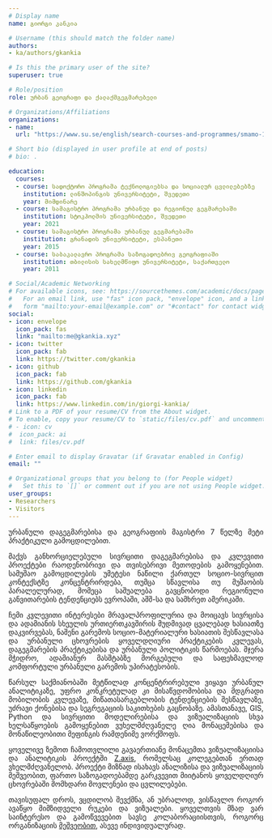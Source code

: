 ```yaml
---
# Display name
name: გიორგი კანკია

# Username (this should match the folder name)
authors:
- ka/authors/gkankia

# Is this the primary user of the site?
superuser: true

# Role/position
role: ურბან გეოგრაფი და ქალაქმგეგმარებელი

# Organizations/Affiliations
organizations:
- name: 
  url: "https://www.su.se/english/search-courses-and-programmes/smamo-1.411370"

# Short bio (displayed in user profile at end of posts)
# bio: .

education:
  courses:
  - course: სადოქტორო პროგრამა ტექნოლოგიებსა და სოციალურ ცვლილებებზე
    institution: ლინშოპინგის უნივერსიტეტი, შვედეთი
    year: მიმდინარე
  - course: სამაგისტრო პროგრამა ურბანულ და რეგიონულ გეგმარებაში
    institution: სტოკჰოლმის უნივერსიტეტი, შვედეთი
    year: 2021
  - course: სამაგისტრო პროგრამა ურბანულ გეგმარებაში
    institution: გრანადის უნივერსიტეტი, ესპანეთი
    year: 2015
  - course: საბაკალავრო პროგრამა საზოგადოებრივ გეოგრაფიაში
    institution: თბილისის სახელმწიფო უნივერსიტეტი, საქართველო
    year: 2011

# Social/Academic Networking
# For available icons, see: https://sourcethemes.com/academic/docs/page-builder/#icons
#   For an email link, use "fas" icon pack, "envelope" icon, and a link in the
#   form "mailto:your-email@example.com" or "#contact" for contact widget.
social:
- icon: envelope
  icon_pack: fas
  link: "mailto:me@gkankia.xyz"
- icon: twitter
  icon_pack: fab
  link: https://twitter.com/gkankia
- icon: github
  icon_pack: fab
  link: https://github.com/gkankia
- icon: linkedin
  icon_pack: fab
  link: https://www.linkedin.com/in/giorgi-kankia/
# Link to a PDF of your resume/CV from the About widget.
# To enable, copy your resume/CV to `static/files/cv.pdf` and uncomment the lines below.
# - icon: cv
#  icon_pack: ai
#  link: files/cv.pdf

# Enter email to display Gravatar (if Gravatar enabled in Config)
email: ""

# Organizational groups that you belong to (for People widget)
#   Set this to `[]` or comment out if you are not using People widget.
user_groups:
- Researchers
- Visitors
---
```

<p align="justify">
ურბანული დაგეგმარებისა და გეოგრაფიის მაგისტრი 7 წელზე მეტი პრაქტიკული გამოცდილებით.</p>
<p align="justify"> მაქვს განხორციელებული სივრცითი დაგეგმარებისა და კვლევითი პროექტები რაოდენობრივი და თვისებრივი მეთოდების გამოყენებით. სამუშაო გამოცდილების უმეტესი ნაწილი ქართულ სოციო-სივრცით კონტექსტზე კონცენტრირდება, თუმცა სწავლისა თუ მუშაობის პარალელურად, მომეცა საშუალება გავცნობოდი რეგიონული განვითარების ტენდენციებს ევროპაში, აშშ-სა და სამხრეთ ამერიკაში.</p> 
<p align="justify">ჩემი კვლევითი ინტერესები მრავალპროფილურია და მოიცავს სივრცისა და ადამიანის სხეულის ურთიერთკავშირის მუდმივად ცვალებად ხასიათზე დაკვირვებას, ნაშენი გარემოს სოციო-მატერიალური ხასიათის შესწავლასა და ურბანული ცხოვრების ყოველდღიური პრაქტიკების კვლევას, დაგეგმარების პრაქტიკებისა და ურბანული პოლიტიკის წარმოებას. მჯერა მჭიდრო, ადამიანურ მასშტაბზე მორგებული და საფეხმავლოდ კომფორტული ურბანული გარემოს უპირატესობის.</p>
<p align="justify"> წარსულ საქმიანობაში მეტწილად კონცენტრირებული ვიყავი ურბანულ ანალიტიკაზე, უფრო კონკრეტულად კი მისაწვდომობისა და მდგრადი მობილობის კვლევაზე, მიწათასარგებლობის ტენდენციების შესწავლაზე, უძრავი ქონებისა და სეგრეგაციის საკითხების გაცნობაზე. ამასთანავე, GIS, Python და სივრცითი მოდელირებისა და ვიზუალიზაციის სხვა ხელსაწყოების გამოყენებით ვუხელმძღვანელე ღია მონაცემებისა და მონაწილეობითი მეფინგის რამდენიმე ვორქშოფს.</p>
<p align="justify"> ყოველივე ზემოთ ჩამოთვლილი გავაერთიანე მონაცემთა ვიზუალიზაციისა და ანალიტიკის პროექტში <a href="https://zaxis.ge/en-giorgi">Z.axis</a>, რომელსაც კოლეგებთან ერთად ვხელმძღვანელობ. პროექტი მიზნად ისახავს ანალიზისა და ვიზუალიზაციის მეშვეობით, ფართო საზოგადოებამდე გარკვევით მიიტანოს ყოველდღიურ ცხოვრებაში მომხდარი მოვლენები და ცვლილებები.</p>
<p align="justify">თავისუფალ დროს, ვცდილობ შევქმნა, ან უბრალოდ, ვისწავლო როგორ ავაწყო მიმზიდველი რუკები და ვიზუალები. ყოველთვის მზად ვარ საინტერესო და გამოწვევებით სავსე კოლაბორაციისთვის, როგორც ორგანიზაციის <a href="mailto:giorgi@zaxis.ge">მეშვეობით</a>, ასევე ინდივიდუალურად.

